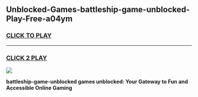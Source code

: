 
## Unblocked-Games-battleship-game-unblocked-Play-Free-a04ym
<h3>
<a href="https://premium76.site?title=battleship-game-unblocked&ref=15A">CLICK TO PLAY</a></h3>
<hr>

<h3>
<a href="https://premium76.site?title=battleship-game-unblocked&ref=15A">CLICK 2 PLAY</a>
  
</h3>

<a href="https://premium76.site?title=battleship-game-unblocked&ref=15A"><img src="https://clearcache.store/games.png"></a>


**battleship-game-unblocked games unblocked: Your Gateway to Fun and Accessible Online Gaming**
